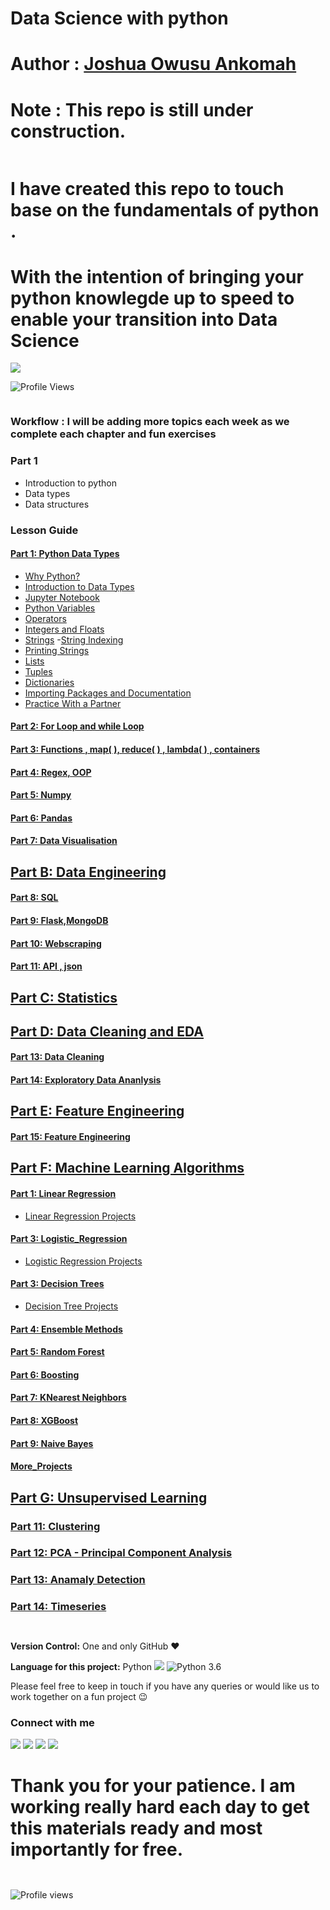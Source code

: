 # Data Science with python


 # Author : [Joshua Owusu Ankomah](https://www.linkedin.com/in/joshua-owusu-ankomah-2b5a9898/)


# Note : This repo is still under construction. 

```python

```

# I have created this repo to touch base on the fundamentals of python . 
# With the intention of bringing your python knowlegde up to speed to enable your transition into Data Science

![](https://forthebadge.com/images/badges/made-with-python.svg)




![Profile Views](https://gpvc.arturio.dev/code-JOA)<a href="https://github.com/code-JOA/code-JOA/actions"></a>


<!-- [![HitCount](http://hits.dwyl.io/code-JOA/badges.svg)](http://hits.dwyl.io/code_JOA/badges) -->

```python

```

<!-- #region -->
### Workflow : I will be adding more topics each week as we complete each chapter and fun exercises
### Part 1
+ Introduction to python
+ Data types 
+ Data structures 

### Lesson Guide

#### [Part 1: Python Data Types](#why_py)
- [Why Python?](#why_py)
- [Introduction to Data Types](#intro)
- [Jupyter Notebook](#jupyter_nb)
- [Python Variables](#variables)
- [Operators](#operators)
- [Integers and Floats](#numbers)
- [Strings](#strings)
	-[String Indexing](#slicing)
- [Printing Strings](#print)
- [Lists](#lists)
- [Tuples](#tuples)
- [Dictionaries](#dictionary)
- [Importing Packages and Documentation](#import)
- [Practice With a Partner](#ind-practice)

#### [Part 2: For Loop and while Loop](#for_loop)

#### [Part 3: Functions , map( ), reduce( ) , lambda( ) , containers](#functions_et_al)

#### [Part 4: Regex, OOP](#regex)

#### [Part 5: Numpy ](#numpy)

#### [Part 6: Pandas](#Pandas)

#### [Part 7: Data Visualisation ](#data_viz)


## [Part B: Data Engineering ](#ML)

#### [Part 8: SQL ](#SQL)

#### [Part 9: Flask,MongoDB](#MongoDB)

#### [Part 10: Webscraping](#web_scraping)

#### [Part 11: API  , json](#API)

## [Part C: Statistics ](#Statistics)


## [Part D: Data Cleaning and EDA](#Cleaning)

#### [Part 13: Data Cleaning](#cleaning)

#### [Part 14: Exploratory Data Ananlysis](#EDA)


## [Part E: Feature Engineering](#Feature_Engineering)

#### [Part 15: Feature Engineering](#F_Eng)


## [Part F: Machine Learning Algorithms ](#ML)

#### [Part 1: Linear Regression ](#Linear_Regression)
- [Linear Regression Projects](#LinR-projects)

#### [Part 3: Logistic_Regression ](#Logistic_Regression)
- [Logistic Regression Projects](#LogR-projects)

#### [Part 3: Decision Trees ](#Decision_Trees)
- [Decision Tree Projects](#Dtree-projects)

#### [Part 4: Ensemble Methods](#Ensemble)

#### [Part 5: Random Forest](#RandomForest)

#### [Part 6: Boosting](#Boosting)

#### [Part 7: KNearest Neighbors](#KNN)

#### [Part 8: XGBoost](#XGBoost)

#### [Part 9: Naive Bayes](#naive)

#### [More_Projects](#more_projects)


## [Part G: Unsupervised Learning](#UL)

### [Part 11: Clustering](#Clustering)

### [Part 12: PCA - Principal Component Analysis](#PCA)


### [Part 13: Anamaly Detection](#anomaly)


### [Part 14: Timeseries](#times_series)




































<!-- #endregion -->

```python

```

```python

```

<!-- #region -->
**Version Control:**  One and only GitHub :heart:

**Language for this project:**  Python <img src="https://img.icons8.com/color/30/000000/snake.png"> ![Python 3.6](https://img.shields.io/badge/Python-3.7-brightgreen.svg)


Please feel free to keep in touch if you have any queries or would like us to work together on a fun project :wink: 


### Connect with me

[<img target="_blank" src="https://img.icons8.com/bubbles/100/000000/linkedin.png">](https://www.linkedin.com/in/joshua-owusu-ankomah-2b5a9898/)  [<img target="_blank" src="https://img.icons8.com/bubbles/100/000000/github.png">](https://github.com/code-JOA)  [<img target="_blank" src="https://img.icons8.com/bubbles/100/000000/facebook.png">]() [<img target="_blank" src="https://img.icons8.com/bubbles/100/000000/instagram-new.png">](https://www.instagram.com/jay_rockerfella/)

<!-- #endregion -->

# Thank you for your patience. I am working really hard each day to get this materials ready and most importantly for free.

```python

```

<!-- ![Profile views](https://gpvc.arturio.dev/code-JOA)<a href="https://github.com/code-JOA/Code-JOA/actions"><img src="http://hits.dwyl.io/code-JOA/badges.svg (http://hits.dwyl.io/code_JOA/badges)" align="right" alt="Hits"></a> -->

```python

```

![Profile views](https://gpvc.arturio.dev/code-JOA)<a href="https://github.com/code-JOA/Code-JOA/actions">

```python

```
